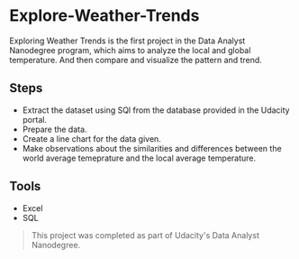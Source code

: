 # Explore-Weather-Trends

Exploring Weather Trends is the first project in the Data Analyst Nanodegree program, which aims to analyze the local and global temperature. And then compare and visualize the pattern and trend.

## Steps
* Extract the dataset using SQl from the database provided in the Udacity portal.
* Prepare the data.
* Create a line chart for the data given.
* Make observations about the similarities and differences between the world average temeprature and the local average temperature.

## Tools 
* Excel
* SQL


>This project was completed as part of Udacity's Data Analyst Nanodegree.
